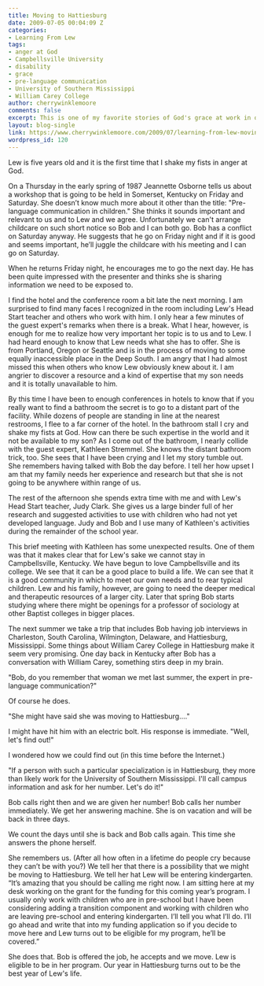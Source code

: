 ```yaml
---
title: Moving to Hattiesburg
date: 2009-07-05 00:04:09 Z
categories:
- Learning From Lew
tags:
- anger at God
- Campbellsville University
- disability
- grace
- pre-language communication
- University of Southern Mississippi
- William Carey College
author: cherrywinklemoore
comments: false
excerpt: This is one of my favorite stories of God's grace at work in our family.
layout: blog-single
link: https://www.cherrywinklemoore.com/2009/07/learning-from-lew-moving-to-hattiesburg/
wordpress_id: 120
---
```


Lew is five years old and it is the first time that I shake my fists in anger at God.

On a Thursday in the early spring of 1987 Jeannette Osborne tells us about a workshop that is going to be held in Somerset, Kentucky on Friday and Saturday. She doesn’t know much more about it other than the title: "Pre-language communication in children." She thinks it sounds important and relevant to us and to Lew and we agree. Unfortunately we can't arrange childcare on such short notice so Bob and I can both go. Bob has a conflict on Saturday anyway. He suggests that he go on Friday night and if it is good and seems important, he’ll juggle the childcare with his meeting and I can go on Saturday.

When he returns Friday night, he encourages me to go the next day. He has been quite impressed with the presenter and thinks she is sharing information we need to be exposed to.

I find the hotel and the conference room a bit late the next morning. I am surprised to find many faces I recognized in the room including Lew's Head Start teacher and others who work with him. I only hear a few minutes of the guest expert's remarks when there is a break. What I hear, however, is enough for me to realize how very important her topic is to us and to Lew. I had heard enough to know that Lew needs what she has to offer. She is from Portland, Oregon or Seattle and is in the process of moving to some equally inaccessible place in the Deep South. I am angry that I had almost missed this when others who know Lew obviously knew about it. I am angrier to discover a resource and a kind of expertise that my son needs and it is totally unavailable to him.

By this time I have been to enough conferences in hotels to know that if you really want to find a bathroom the secret is to go to a distant part of the facility. While dozens of people are standing in line at the nearest restrooms, I flee to a far corner of the hotel. In the bathroom stall I cry and shake my fists at God. How can there be such expertise in the world and it not be available to my son? As I come out of the bathroom, I nearly collide with the guest expert, Kathleen Stremmel. She knows the distant bathroom trick, too. She sees that I have been crying and I let my story tumble out. She remembers having talked with Bob the day before. I tell her how upset I am that my family needs her experience and research but that she is not going to be anywhere within range of us.

The rest of the afternoon she spends extra time with me and with Lew's Head Start teacher, Judy Clark. She gives us a large binder full of her research and suggested activities to use with children who had not yet developed language. Judy and Bob and I use many of Kathleen's activities during the remainder of the school year.

This brief meeting with Kathleen has some unexpected results. One of them was that it makes clear that for Lew's sake we cannot stay in Campbellsville, Kentucky. We have begun to love Campbellsville and its college. We see that it can be a good place to build a life. We can see that it is a good community in which to meet our own needs and to rear typical children. Lew and his family, however, are going to need the deeper medical and therapeutic resources of a larger city. Later that spring Bob starts studying where there might be openings for a professor of sociology at other Baptist colleges in bigger places.

The next summer we take a trip that includes Bob having job interviews in Charleston, South Carolina, Wilmington, Delaware, and Hattiesburg, Mississippi. Some things about William Carey College in Hattiesburg make it seem very promising. One day back in Kentucky after Bob has a conversation with William Carey, something stirs deep in my brain.

"Bob, do you remember that woman we met last summer, the expert in pre-language communication?"

Of course he does.

"She might have said she was moving to Hattiesburg...."

I might have hit him with an electric bolt. His response is immediate. "Well, let's find out!"

I wondered how we could find out (in this time before the Internet.)

"If a person with such a particular specialization is in Hattiesburg, they more than likely work for the University of Southern Mississippi. I'll call campus information and ask for her number. Let's do it!"

Bob calls right then and we are given her number! Bob calls her number immediately. We get her answering machine. She is on vacation and will be back in three days.

We count the days until she is back and Bob calls again. This time she answers the phone herself.

She remembers us. (After all how often in a lifetime do people cry because they can’t be with you?) We tell her that there is a possibility that we might be moving to Hattiesburg. We tell her hat Lew will be entering kindergarten.
“It’s amazing that you should be calling me right now. I am sitting here at my desk working on the grant for the funding for this coming year’s program. I usually only work with children who are in pre-school but I have been considering adding a transition component and working with children who are leaving pre-school and entering kindergarten. I’ll tell you what I’ll do. I’ll go ahead and write that into my funding application so if you decide to move here and Lew turns out to be eligible for my program, he’ll be covered.”

She does that. Bob is offered the job, he accepts and we move. Lew is eligible to be in her program. Our year in Hattiesburg turns out to be the best year of Lew's life.
